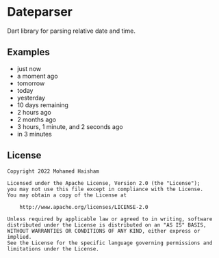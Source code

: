 # Dateparser

Dart library for parsing relative date and time.

## Examples

- just now
- a moment ago
- tomorrow
- today
- yesterday
- 10 days remaining
- 2 hours ago
- 2 months ago
- 3 hours, 1 minute, and 2 seconds ago
- in 3 minutes

## License

```text
Copyright 2022 Mohamed Haisham

Licensed under the Apache License, Version 2.0 (the "License");
you may not use this file except in compliance with the License.
You may obtain a copy of the License at

    http://www.apache.org/licenses/LICENSE-2.0

Unless required by applicable law or agreed to in writing, software
distributed under the License is distributed on an "AS IS" BASIS,
WITHOUT WARRANTIES OR CONDITIONS OF ANY KIND, either express or implied.
See the License for the specific language governing permissions and
limitations under the License.
```
